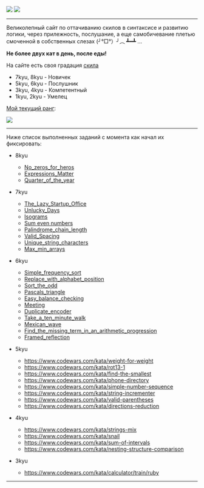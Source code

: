 
![](https://www.codewars.com/assets/logos/logo-square-red-big-c74ae0e7a89b33acd3beb1f08229630391934650e3bbd30ddc40e8be5bbfc71e.png)
![](https://s8.hostingkartinok.com/uploads/images/2019/02/f4f07a3ac1e9d598d237fca3c81aabb4.jpg)

---

Великолепный сайт по оттачиванию скилов в синтаксисе и развитию логики, через прилежность, послушание, а еще самобичевание плетью смоченной в собственных слезах (╯°□°）╯︵ ┻━┻ ...

**Не более двух кат в день, после еды!** 

На сайте есть своя градация [скила](https://www.codewars.com/about)

- 7kyu, 8kyu - Новичек
- 5kyu, 6kyu - Послушник
- 3kyu, 4kyu - Компетентный
- 1kyu, 2kyu - Умелец

[Мой текущий ранг](https://www.codewars.com/users/MrBeean):

<img src=https://www.codewars.com/users/MrBeean/badges/large>

---

Ниже список выполненных заданий с момента как начал их фиксировать:

- 8kyu
  - [No_zeros_for_heros](solutions/8kyu/No_zeros_for_heros)
  - [Expressions_Matter](solutions/8kyu/Expressions_Matter)
  - [Quarter_of_the_year](solutions/8kyu/Quarter_of_the_year)
  
- 7kyu
  - [The_Lazy_Startup_Office](solutions/7kyu/The_Lazy_Startup_Office)
  - [Unlucky_Days](solutions/7kyu/Unlucky_Days)
  - [Isograms](solutions/7kyu/Isograms)
  - [Sum even numbers](solutions/7kyu/Sum_even_numbers)
  - [Palindrome_chain_length](solutions/7kyu/Palindrome_chain_length)
  - [Valid_Spacing](solutions/7kyu/Valid_Spacing)
  - [Unique_string_characters](solutions/7kyu/Unique_string_characters)
  - [Max_min_arrays](solutions/7kyu/Max_min_arrays)

- 6kyu
  - [Simple_frequency_sort](solutions/6kyu/Simple_frequency_sort)
  - [Replace_with_alphabet_position](solutions/6kyu/Replace_with_alphabet_position)
  - [Sort_the_odd](solutions/6kyu/Sort_the_odd)
  - [Pascals_triangle](solutions/6kyu/Pascals_triangle)
  - [Easy_balance_checking](solutions/6kyu/Easy_balance_checking)
  - [Meeting](solutions/6kyu/Meeting)
  - [Duplicate_encoder](solutions/6kyu/Duplicate_encoder)
  - [Take_a_ten_minute_walk](solutions/6kyu/Take_a_ten_minute_walk)
  - [Mexican_wave](solutions/6kyu/Mexican_wave)
  - [Find_the_missing_term_in_an_arithmetic_progression](solutions/6kyu/Find_the_missing_term_in_an_arithmetic_progression)
  - [Framed_reflection](solutions/6kyu/Framed_reflection)
 
- 5kyu
  - https://www.codewars.com/kata/weight-for-weight  
  - https://www.codewars.com/kata/rot13-1
  - https://www.codewars.com/kata/find-the-smallest
  - https://www.codewars.com/kata/phone-directory
  - https://www.codewars.com/kata/simple-number-sequence
  - https://www.codewars.com/kata/string-incrementer
  - https://www.codewars.com/kata/valid-parentheses
  - https://www.codewars.com/kata/directions-reduction

- 4kyu
  - https://www.codewars.com/kata/strings-mix
  - https://www.codewars.com/kata/snail
  - https://www.codewars.com/kata/sum-of-intervals
  - https://www.codewars.com/kata/nesting-structure-comparison   

- 3kyu
  - https://www.codewars.com/kata/calculator/train/ruby  
---
